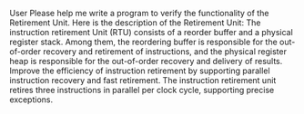 User
Please help me write a program to verify the functionality of the Retirement Unit. 
Here is the description of the  Retirement Unit:
The instruction retirement Unit (RTU) consists of a reorder buffer and a physical register stack. Among them, the reordering buffer is responsible for the out-of-order recovery and retirement of instructions, and the physical register heap is responsible for the out-of-order recovery and delivery of results. Improve the efficiency of instruction retirement by supporting parallel instruction recovery and fast retirement. The instruction retirement unit retires three instructions in parallel per clock cycle, supporting precise exceptions.